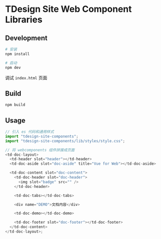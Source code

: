 # TDesign Site Web Component Libraries

## Development

```bash
# 安装
npm install

# 启动
npm dev
```

调试 `index.html` 页面

## Build

```bash
npm build
```

## Usage

```javascript
// 引入 es 代码和通用样式
import "tdesign-site-components";
import "tdesign-site-components/lib/styles/style.css";

// 将 webcomponents 组件拼接成页面
<td-doc-layout>
  <td-header slot="header"></td-header>
  <td-doc-aside slot="doc-aside" title="Vue for Web"></td-doc-aside>

  <td-doc-content slot="doc-content">
    <td-doc-header slot="doc-header">
      <img slot="badge" src="" />
    </td-doc-header>

    <td-doc-tabs></td-doc-tabs>

    <div name="DEMO">文档内容</div>

    <td-doc-demo></td-doc-demo>

    <td-doc-footer slot="doc-footer"></td-doc-footer>
  </td-doc-content>
</td-doc-layout>;
```
